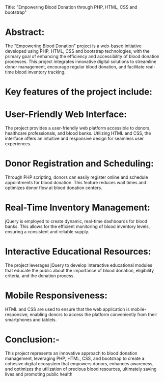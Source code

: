 Title: "Empowering Blood Donation through PHP, HTML, CSS and bootstrap"

# Abstract:

The "Empowering Blood Donation" project is a web-based initiative developed using PHP, HTML, CSS and bootstrap technologies, with the primary goal of enhancing the efficiency and accessibility of blood donation processes. This project integrates innovative digital solutions to streamline donor management, encourage regular blood donation, and facilitate real-time blood inventory tracking.

# Key features of the project include:

# User-Friendly Web Interface:
The project provides a user-friendly web platform accessible to donors, healthcare professionals, and blood banks. Utilizing HTML and CSS, the interface offers an intuitive and responsive design for seamless user experiences.

# Donor Registration and Scheduling:
Through PHP scripting, donors can easily register online and schedule appointments for blood donation. This feature reduces wait times and optimizes donor flow at blood donation centers.

# Real-Time Inventory Management: 
jQuery is employed to create dynamic, real-time dashboards for blood banks. This allows for the efficient monitoring of blood inventory levels, ensuring a consistent and reliable supply.

# Interactive Educational Resources: 
The project leverages jQuery to develop interactive educational modules that educate the public about the importance of blood donation, eligibility criteria, and the donation process.

# Mobile Responsiveness: 
HTML and CSS are used to ensure that the web application is mobile-responsive, enabling donors to access the platform conveniently from their smartphones and tablets.


# Conclusion:-
This project represents an innovative approach to blood donation management, leveraging PHP, HTML, CSS, and bootstrap to create a cohesive digital ecosystem that empowers donors, enhances awareness, and optimizes the utilization of precious blood resources, ultimately saving lives and promoting public health
